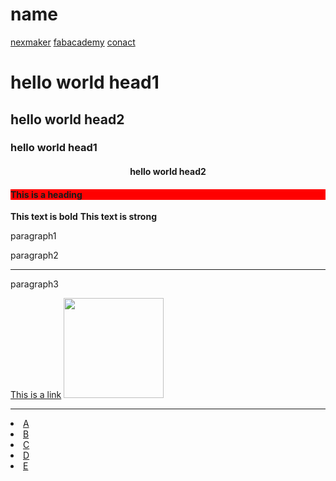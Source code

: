 # name
  <!DOCTYPE html>
<html lang="en">
<head>
    <meta charset="UTF-8">
    <title>test1page</title>
</head>
<body>
    <nav>
    <a href="https://www.nexmaker.com">nexmaker</a>
    <a href="https://fabacademy.org">fabacademy</a>
    <a href="bobwu0214@gmail.com">conact</a>
    </nav>
    <h1>hello world head1    </h1>
    <h2>hello world head2    </h2>
    <h3>hello world head1    </h3>
    <h4 align="center">hello world head2    </h4>
    <h4 style="background-color:red">This is a heading</h4>
    <b>This text is bold</b>
    <strong>This text is strong</strong>
    <p>paragraph1</p>
    <p>paragraph2</p>
    <hr />
    <p>paragraph3</p>
    <a href="www.nexmaker.com">This is a link</a>
    <img src="image/nexmakerlogo.jpg" width="160" height="160" />
    <hr/>
    <li><a href="http://ng.cba.mit.edu">A</a></li> 
     <li><a href="https://www.linkedin.com/in/saveriosilli">B</a></li> 
    <li><a href="https://www.linkedin.com/in/ted-hung-abbb806/">C</a></li> 
    <li><a href="https://www.linkedin.com/in/thunder-zhang-3b4090b">D</a></li> 
    <li><a href="xujunnature@gmail.com">E</a></li> 
<!--mark,not show anything in web。-->
</body>
</html>